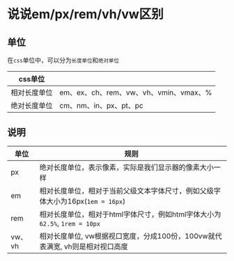 # 说说em/px/rem/vh/vw区别

## 单位
在`css`单位中，可以分为`长度单位`和`绝对单位`

|css单位||
|---|---|
|相对长度单位|em、ex、ch、rem、vw、vh、vmin、vmax、%|
|绝对长度单位|cm、nm、in、px、pt、pc|

## 说明
|单位|规则|
|---|---|
|px|绝对长度单位，表示像素，实际是我们显示器的像素大小一样|
|em|相对长度单位，相对于当前父级文本字体尺寸，例如父级字体大小为16px(`1em = 16px`)|
|rem|相对长度单位，相对于html字体尺寸，例如html字体大小为`62.5%`, `1rem = 10px`|
|vw、vh|相对长度单位, vw根据视口宽度，分成100份，100vw就代表满宽, vh则是相对视口高度|
